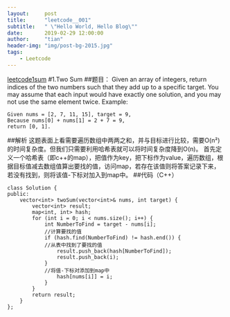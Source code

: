 ```yaml
---
layout:     post
title:      "leetcode__001"
subtitle:   " \"Hello World, Hello Blog\""
date:       2019-02-29 12:00:00
author:     "tian"
header-img: "img/post-bg-2015.jpg"
tags:
    - Leetcode
---
```


[leetcode1sum](https://wtrience.github.io/2019/01/29/leetcode-1-Two-Sum/)
#1.Two Sum
##题目：
Given an array of integers, return indices of the two numbers such that they add up to a specific target.
You may assume that each input would have exactly one solution, and you may not use the same element twice.
Example:
```
Given nums = [2, 7, 11, 15], target = 9,
Because nums[0] + nums[1] = 2 + 7 = 9,
return [0, 1].
```
##解析
这题表面上看需要遍历数组中两两之和，并与目标进行比较，需要O(n²)的时间复杂度。但我们只需要利用哈希表就可以将时间复杂度降到O(n)。 
首先定义一个哈希表（即c++的map），把值作为key，把下标作为value，遍历数组，根据目标值减去数组值算出要找的值，访问map，若存在该值则将答案记录下来，若没有找到，则将该值-下标对加入到map中。
##代码（C++）
```
class Solution {
public:
    vector<int> twoSum(vector<int>& nums, int target) {
        vector<int> result;
        map<int, int> hash;
        for (int i = 0; i < nums.size(); i++) {
            int NumberToFind = target - nums[i];
            //计算要找的值
            if (hash.find(NumberToFind) != hash.end()) {
            //从表中找到了要找的值
                result.push_back(hash[NumberToFind]);
                result.push_back(i);
            }
            //将值-下标对添加到map中
                hash[nums[i]] = i;
            }
        }
        return result;
    }
};
```
